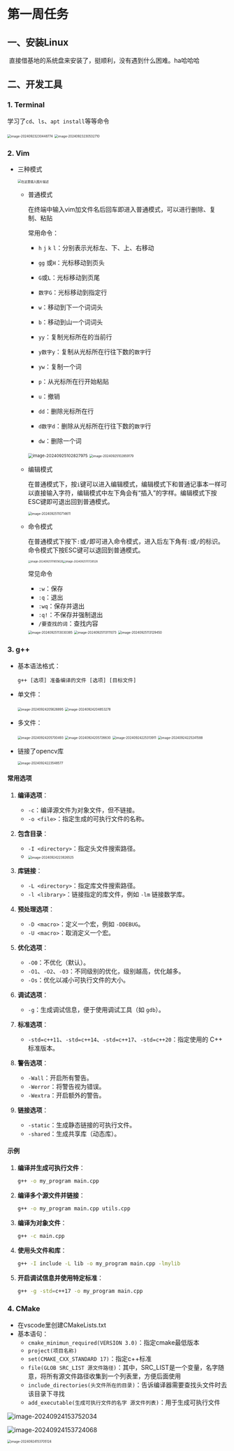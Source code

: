 # **第一周任务**

## 一、安装Linux

​	直接借基地的系统盘来安装了，挺顺利，没有遇到什么困难。ha哈哈哈

## 二、开发工具

### 1. Terminal

学习了`cd`、`ls`、`apt install`等等命令

<img src="/home/laurent/.config/Typora/typora-user-images/image-20240923230448774.png" alt="image-20240923230448774" style="zoom:50%;" />

<img src="/home/laurent/.config/Typora/typora-user-images/image-20240923230532710.png" alt="image-20240923230532710" style="zoom:50%;" />

### 2. Vim

- 三种模式

  <img src="https://i-blog.csdnimg.cn/blog_migrate/93519d09968c6d719e2a34bf89b17e37.png" alt="在这里插入图片描述" style="zoom:50%;" />

  - 普通模式

    在终端中输入vim加文件名后回车即进入普通模式，可以进行删除、复制、粘贴

    常用命令：

    - `h` `j` `k` `l`：分别表示光标左、下、上、右移动
    - `gg` 或`H`：光标移动到页头
    - `G`或`L`：光标移动到页尾
    - `数字G`：光标移动到指定行
    - `w`：移动到下一个词词头
    - `b`：移动到山一个词词头

    - `yy`：复制光标所在的当前行
    - `y数字y`：复制从光标所在行往下数的`数字`行
    - `yw`：复制一个词
    - `p`：从光标所在行开始粘贴
    - `u`：撤销
    - `dd`：删除光标所在行
    - `d数字d`：删除从光标所在行往下数的`数字`行
    - `dw`：删除一个词

    <img src="/home/laurent/.config/Typora/typora-user-images/image-20240925102827975.png" alt="image-20240925102827975" style="zoom: 67%;" />

    <img src="/home/laurent/.config/Typora/typora-user-images/image-20240925102859179.png" alt="image-20240925102859179" style="zoom:50%;" />

  - 编辑模式

    在普通模式下，按`i`键可以进入编辑模式，编辑模式下和普通记事本一样可以直接输入字符，编辑模式中左下角会有“插入”的字样。编辑模式下按ESC键即可退出回到普通模式。

    <img src="/home/laurent/.config/Typora/typora-user-images/image-20240925110714611.png" alt="image-20240925110714611" style="zoom:50%;" />

  - 命令模式

    在普通模式下按下`:`或`/`即可进入命令模式，进入后左下角有`:`或`/`的标识。命令模式下按ESC键可以退回到普通模式。

    <img src="/home/laurent/.config/Typora/typora-user-images/image-20240925111655620.png" alt="image-20240925111655620" style="zoom:40%;" /><img src="/home/laurent/.config/Typora/typora-user-images/image-20240925111728528.png" alt="image-20240925111728528" style="zoom:40%;" />

    常见命令

    - `:w`：保存
    - `:q`：退出
    - `:wq`：保存并退出
    - `:q!`：不保存并强制退出
    - `/要查找的词`：查找内容

    <img src="/home/laurent/.config/Typora/typora-user-images/image-20240925113030385.png" alt="image-20240925113030385" style="zoom:50%;" />

    <img src="/home/laurent/.config/Typora/typora-user-images/image-20240925113111073.png" alt="image-20240925113111073" style="zoom:50%;" />

    <img src="/home/laurent/.config/Typora/typora-user-images/image-20240925113129450.png" alt="image-20240925113129450" style="zoom:50%;" />

    

### 3. g++

- 基本语法格式：

  ```
  g++ [选项] 准备编译的文件 [选项] [目标文件]
  ```

- 单文件：

  <img src="/home/laurent/.config/Typora/typora-user-images/image-20240924205626895.png" alt="image-20240924205626895" style="zoom:50%;" />

  <img src="/home/laurent/.config/Typora/typora-user-images/image-20240924204853278.png" alt="image-20240924204853278" style="zoom:50%;" />

- 多文件：

  <img src="/home/laurent/.config/Typora/typora-user-images/image-20240924205700493.png" alt="image-20240924205700493" style="zoom:50%;" />

  <img src="/home/laurent/.config/Typora/typora-user-images/image-20240924205726630.png" alt="image-20240924205726630" style="zoom:50%;" />

  <img src="/home/laurent/.config/Typora/typora-user-images/image-20240924225313911.png" alt="image-20240924225313911" style="zoom:50%;" />

  <img src="/home/laurent/.config/Typora/typora-user-images/image-20240924225241588.png" alt="image-20240924225241588" style="zoom:50%;" />

- 链接了opencv库

  <img src="/home/laurent/.config/Typora/typora-user-images/image-20240924223548577.png" alt="image-20240924223548577" style="zoom:50%;" />

  

#### 常用选项

1. **编译选项**：
   - `-c`：编译源文件为对象文件，但不链接。
   - `-o <file>`：指定生成的可执行文件的名称。

2. **包含目录**：
   - `-I <directory>`：指定头文件搜索路径。
   - <img src="/home/laurent/.config/Typora/typora-user-images/image-20240924223826525.png" alt="image-20240924223826525" style="zoom:50%;" />
   
3. **库链接**：
   - `-L <directory>`：指定库文件搜索路径。
   - `-l <library>`：链接指定的库文件，例如 `-lm` 链接数学库。

4. **预处理选项**：
   - `-D <macro>`：定义一个宏，例如 `-DDEBUG`。
   - `-U <macro>`：取消定义一个宏。

5. **优化选项**：
   - `-O0`：不优化（默认）。
   - `-O1`、`-O2`、`-O3`：不同级别的优化，级别越高，优化越多。
   - `-Os`：优化以减小可执行文件的大小。

6. **调试选项**：
   - `-g`：生成调试信息，便于使用调试工具（如 `gdb`）。

7. **标准选项**：
   - `-std=c++11`、`-std=c++14`、`-std=c++17`、`-std=c++20`：指定使用的 C++ 标准版本。

8. **警告选项**：
   - `-Wall`：开启所有警告。
   - `-Werror`：将警告视为错误。
   - `-Wextra`：开启额外的警告。

9. **链接选项**：
   - `-static`：生成静态链接的可执行文件。
   - `-shared`：生成共享库（动态库）。

#### 示例

1. **编译并生成可执行文件**：
   ```bash
   g++ -o my_program main.cpp
   ```

2. **编译多个源文件并链接**：
   ```bash
   g++ -o my_program main.cpp utils.cpp
   ```

3. **编译为对象文件**：
   ```bash
   g++ -c main.cpp
   ```

4. **使用头文件和库**：
   ```bash
   g++ -I include -L lib -o my_program main.cpp -lmylib
   ```

5. **开启调试信息并使用特定标准**：
   ```bash
   g++ -g -std=c++17 -o my_program main.cpp
   ```

### 4. CMake

- 在vscode里创建CMakeLists.txt
- 基本语句：
  - `cmake_minimun_required(VERSION 3.0)`：指定cmake最低版本
  - `project(项目名称)`
  - `set(CMAKE_CXX_STANDARD 17)`：指定c++标准
  - `file(GLOB SRC_LIST 源文件路径)`：其中，SRC_LIST是一个变量，名字随意，将所有源文件路径收集到一个列表里，方便后面使用
  - `include_directories(头文件所在的目录)`：告诉编译器需要查找头文件时去该目录下寻找
  - `add_executable(生成可执行文件的名字 源文件列表)`：用于生成可执行文件

![image-20240924153752034](/home/laurent/.config/Typora/typora-user-images/image-20240924153752034.png)

![image-20240924153724068](/home/laurent/.config/Typora/typora-user-images/image-20240924153724068.png)

<img src="/home/laurent/.config/Typora/typora-user-images/image-20240924153705124.png" alt="image-20240924153705124" style="zoom:50%;" />
